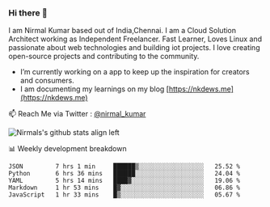 ### Hi there 👋

 I am Nirmal Kumar based out of India,Chennai. I am a Cloud Solution Architect working as Independent Freelancer. Fast Learner, Loves Linux and passionate about web technologies and building iot projects. I love creating open-source projects and contributing to the community.

- I’m currently working on a app to keep up the inspiration for creators and consumers.
- I am documenting my learnings on my blog [https://nkdews.me](https://nkdews.me)

📫 Reach Me via  Twitter : [@nirmal_kumar](https://twitter.com/nirmal_kumar)

![Nirmals's github stats align left](https://github-readme-stats.vercel.app/api?username=nk-gears&show_icons=true)


📊 Weekly development breakdown

<!--START_SECTION:waka-->
```text
JSON         7 hrs 1 min     ██████▒░░░░░░░░░░░░░░░░░░   25.52 % 
Python       6 hrs 36 mins   ██████░░░░░░░░░░░░░░░░░░░   24.04 % 
YAML         5 hrs 14 mins   ████▓░░░░░░░░░░░░░░░░░░░░   19.06 % 
Markdown     1 hr 53 mins    █▓░░░░░░░░░░░░░░░░░░░░░░░   06.86 % 
JavaScript   1 hr 33 mins    █▒░░░░░░░░░░░░░░░░░░░░░░░   05.67 % 
```
<!--END_SECTION:waka-->


